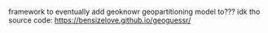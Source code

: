 framework to eventually add geoknowr geopartitioning model to??? idk tho
source code:
https://bensizelove.github.io/geoguessr/

